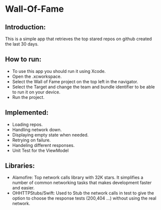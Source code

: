 # Wall-Of-Fame


## Introduction:

This is a simple app that retrieves the top stared repos on github created the last 30 days.


## How to run:

- To use this app you should run it using Xcode.
- Open the .xcworkspace.
- Select the Wall of Fame project on the top left in the navigator.
- Select the Target and change the team and bundle identifier to be able to run it on your device.
- Run the project.

## Implemented:
- Loading repos.
- Handling network down.
- Displaying empty state when needed.
- Retrying on failure.
- Handeling different responses.
- Unit Test for the ViewModel


## Libraries:
- Alamofire: Top network calls library with 32K stars. It simplifies a number of common networking tasks that makes development faster and easier.
- OHHTTPStubs/Swift: Used to Stub the network calls in test to give the option to choose the response tests (200,404 ...) without using the real network.